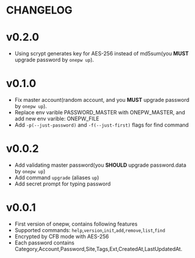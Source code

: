 CHANGELOG
=========

# v0.2.0

* Using scrypt generates key for AES-256 instead of md5sum(you **MUST** upgrade password by `onepw up`).

# v0.1.0

* Fix master account(random account, and you **MUST** upgrade password by `onepw up`).
* Replace env varible PASSWORD_MASTER with ONEPW_MASTER, and add new env varible: ONEPW_FILE
* Add `-p(--just-password)` and `-f(--just-first)` flags for find command

# v0.0.2

* Add validating master password(you **SHOULD** upgrade password.data by `onepw up`)
* Add command `upgrade` (aliases `up`)
* Add secret prompt for typing password

# v0.0.1

* First version of onepw, contains following features
* Supported commands: `help`,`version`,`init`,`add`,`remove`,`list`,`find`
* Encrypted by CFB mode with AES-256
* Each password contains Category,Account,Password,Site,Tags,Ext,CreatedAt,LastUpdatedAt.
